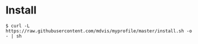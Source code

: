 # Install
```
$ curl -L https://raw.githubusercontent.com/mdvis/myprofile/master/install.sh -o - | sh
```
